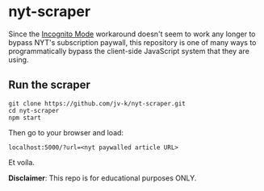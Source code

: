 # nyt-scraper

Since the [Incognito Mode](https://www.niemanlab.org/2019/02/your-favorite-way-to-get-around-the-new-york-times-paywall-might-be-about-to-go-away/) workaround doesn't seem to work any longer to bypass NYT's subscription paywall, this repository is one of many ways to programmatically bypass the client-side JavaScript system that they are using.

## Run the scraper

```
git clone https://github.com/jv-k/nyt-scraper.git
cd nyt-scraper
npm start
```
Then go to your browser and load:
```
localhost:5000/?url=<nyt paywalled article URL>
```

Et voíla.

**Disclaimer**: This repo is for educational purposes ONLY.
